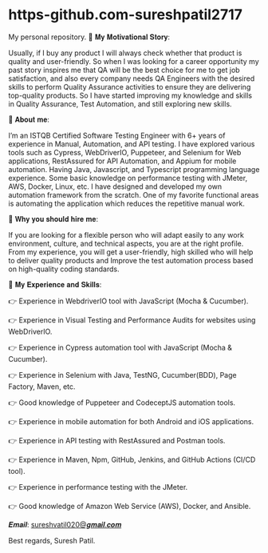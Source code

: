 # https-github.com-sureshpatil2717
My personal repository.
🔷 𝐌𝐲 𝐌𝐨𝐭𝐢𝐯𝐚𝐭𝐢𝐨𝐧𝐚𝐥 𝐒𝐭𝐨𝐫𝐲:

Usually, if I buy any product I will always check whether that product is quality and user-friendly. So when I was looking for a career opportunity my past story inspires me that QA will be the best choice for me to get job satisfaction, and also every company needs QA Engineers with the desired skills to perform Quality Assurance activities to ensure they are delivering top-quality products. So I have started improving my knowledge and skills in Quality Assurance, Test Automation, and still exploring new skills.

🔷 𝐀𝐛𝐨𝐮𝐭 𝐦𝐞:

I’m an ISTQB Certified Software Testing Engineer with 6+ years of experience in Manual, Automation, and API testing. I have explored various tools such as Cypress, WebDriverIO, Puppeteer, and Selenium for Web applications, RestAssured for API Automation, and Appium for mobile automation. Having Java, Javascript, and Typescript programming language experience. Some basic knowledge on performance testing with JMeter, AWS, Docker, Linux, etc. I have designed and developed my own automation framework from the scratch. One of my favorite functional areas is automating the application which reduces the repetitive manual work.

🔷 𝐖𝐡𝐲 𝐲𝐨𝐮 𝐬𝐡𝐨𝐮𝐥𝐝 𝐡𝐢𝐫𝐞 𝐦𝐞:

If you are looking for a flexible person who will adapt easily to any work environment, culture, and technical aspects, you are at the right profile. From my experience, you will get a user-friendly, high skilled who will help to deliver quality products and Improve the test automation process based on high-quality coding standards.

🔷 𝐌𝐲 𝐄𝐱𝐩𝐞𝐫𝐢𝐞𝐧𝐜𝐞 𝐚𝐧𝐝 𝐒𝐤𝐢𝐥𝐥𝐬:

👉 Experience in WebdriverIO tool with JavaScript (Mocha & Cucumber).

👉 Experience in Visual Testing and Performance Audits for websites using WebDriverIO.

👉 Experience in Cypress automation tool with JavaScript (Mocha & Cucumber).

👉 Experience in Selenium with Java, TestNG, Cucumber(BDD), Page Factory, Maven, etc.

👉 Good knowledge of Puppeteer and CodeceptJS automation tools.

👉 Experience in mobile automation for both Android and iOS applications.

👉 Experience in API testing with RestAssured and Postman tools.

👉 Experience in Maven, Npm, GitHub, Jenkins, and GitHub Actions (CI/CD tool).

👉 Experience in performance testing with the JMeter.

👉 Good knowledge of Amazon Web Service (AWS), Docker, and Ansible.

𝑬𝒎𝒂𝒊𝒍: sureshvatil020@𝒈𝒎𝒂𝒊𝒍.𝒄𝒐𝒎

Best regards,
Suresh Patil.
